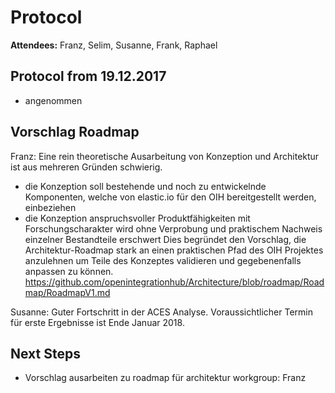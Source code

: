 # Protocol

**Attendees:** Franz, Selim, Susanne, Frank, Raphael

## Protocol from 19.12.2017
- angenommen

## Vorschlag Roadmap
Franz: Eine rein theoretische Ausarbeitung von Konzeption und Architektur ist aus mehreren Gründen schwierig.
- die Konzeption soll bestehende und noch zu entwickelnde Komponenten, welche von elastic.io für den OIH bereitgestellt werden, einbeziehen
- die Konzeption anspruchsvoller Produktfähigkeiten mit Forschungscharakter wird ohne Verprobung und praktischem Nachweis einzelner Bestandteile erschwert
Dies begründet den Vorschlag, die Architektur-Roadmap stark an einen praktischen Pfad des OIH Projektes anzulehnen um Teile des Konzeptes validieren und gegebenenfalls anpassen zu können.
https://github.com/openintegrationhub/Architecture/blob/roadmap/Roadmap/RoadmapV1.md

Susanne: Guter Fortschritt in der ACES Analyse. Voraussichtlicher Termin für erste Ergebnisse ist Ende Januar 2018.


## Next Steps
- Vorschlag ausarbeiten zu roadmap für architektur workgroup: Franz
